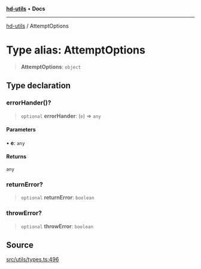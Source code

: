 [**hd-utils**](../README.md) • **Docs**

***

[hd-utils](../globals.md) / AttemptOptions

# Type alias: AttemptOptions

> **AttemptOptions**: `object`

## Type declaration

### errorHander()?

> `optional` **errorHander**: (`e`) => `any`

#### Parameters

• **e**: `any`

#### Returns

`any`

### returnError?

> `optional` **returnError**: `boolean`

### throwError?

> `optional` **throwError**: `boolean`

## Source

[src/utils/types.ts:496](https://github.com/AhmadHddad/h-utils/blob/8e9e542f98b1a43a336ce585dc8666b21b0e894d/src/utils/types.ts#L496)
